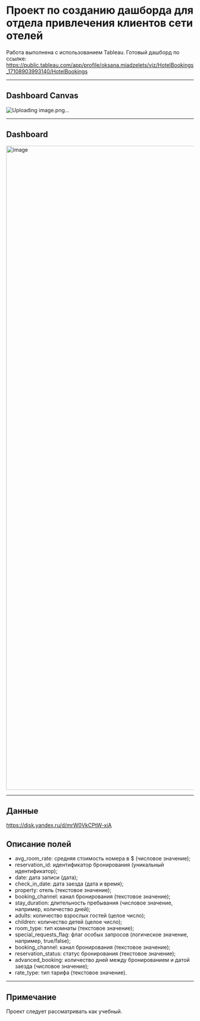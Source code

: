 # Проект по созданию дашборда для отдела привлечения клиентов сети отелей

Работа выполнена с использованием Tableau.
Готовый дашборд по ссылке: https://public.tableau.com/app/profile/oksana.miadzelets/viz/HotelBookings_17108903993140/HotelBookings

---

## Dashboard Сanvas
![Uploading image.png…]()


---

## Dashboard
<img width="1726" alt="image" src="https://github.com/AksanaMiadzelets/Tableau_project_hotel_bookings/assets/130594043/830a9197-aae6-4e96-8420-982b3613d03f">

---

## Данные 
https://disk.yandex.ru/d/mrW0VkCPtW-xiA
## Описание полей
- avg_room_rate: средняя стоимость номера в $ (числовое значение);
- reservation_id: идентификатор бронирования (уникальный идентификатор);
- date: дата записи (дата);
- check_in_date: дата заезда (дата и время);
- property: отель (текстовое значение);
- booking_channel: канал бронирования (текстовое значение);
- stay_duration: длительность пребывания (числовое значение, например, количество дней);
- adults: количество взрослых гостей (целое число);
- children: количество детей (целое число);
- room_type: тип комнаты (текстовое значение);
- special_requests_flag: флаг особых запросов (логическое значение, например, true/false);
- booking_channel: канал бронирования (текстовое значение);
- reservation_status: статус бронирования (текстовое значение);
- advanced_booking: количество дней между бронированием и датой заезда (числовое значение);
- rate_type: тип тарифа (текстовое значение).

---
## Примечание
Проект следует рассматривать как учебный.
